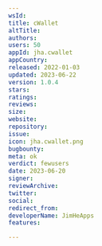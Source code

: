 ```yaml
---
wsId: 
title: cWallet
altTitle: 
authors: 
users: 50
appId: jha.cwallet
appCountry: 
released: 2022-01-03
updated: 2023-06-22
version: 1.0.4
stars: 
ratings: 
reviews: 
size: 
website: 
repository: 
issue: 
icon: jha.cwallet.png
bugbounty: 
meta: ok
verdict: fewusers
date: 2023-06-20
signer: 
reviewArchive: 
twitter: 
social: 
redirect_from: 
developerName: JimHeApps
features: 

---
```


